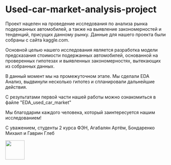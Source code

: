 # Used-car-market-analysis-project

Проект нацелен на проведение исследования по анализа рынка подержанных автомобилей, а также на выявление закономерностей и тенденций, присущих данному рынку. Данные для нашего проекта были собраны с сайта kaggle.com.

Основной целью нашего исследования является разработка модели предсказания стоимости подержанных автомобилей, основанной на проверенных гипотезах и выявленных закономерностях, вытекающих из собранных данных.

В данный момент мы на промежуточном этапе. Мы сделали EDA Анализ, выдвинули несколько гипотез и спланировали дальнейшие действия.

С результатами первой части нашей работы можно ознакомиться в файле "EDA_used_car_market"

Мы благодарим каждого человека, который заинтересуется нашим исследованием!

С уважением, студенты 2 курса ФЭН, Агабалян Артём, Бондаренко Михаил и Гаврин Глеб

<img src="https://a.d-cd.net/64b7129s-1920.jpg" height="60" width="60" >
